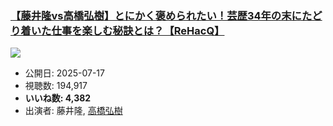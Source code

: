 ### [【藤井隆vs高橋弘樹】とにかく褒められたい！芸歴34年の末にたどり着いた仕事を楽しむ秘訣とは？【ReHacQ】](https://www.youtube.com/watch?v=jSDZp7qoW0Q)
[![](https://img.youtube.com/vi/jSDZp7qoW0Q/sddefault.jpg)](https://www.youtube.com/watch?v=jSDZp7qoW0Q)
-   公開日: 2025-07-17
-   視聴数: 194,917
-   **いいね数: 4,382**
-   出演者: 藤井隆, [高橋弘樹](/rehacq_fan/people/高橋弘樹 "wikilink")
